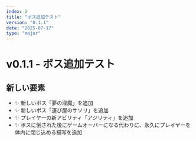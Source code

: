 ```yaml
---
index: 2
title: "ボス追加テスト"
version: "0.1.1"
date: "2025-07-17"
type: "major"
---
```


# v0.1.1 - ボス追加テスト

## 新しい要素

- ✨️ 新しいボス「夢の淫魔」を追加
- ✨️ 新しいボス「運び屋のサソリ」を追加
- ✨️ プレイヤーの新アビリティ「アジリティ」を追加
- ✨️ ボスに倒された後にゲームオーバーになる代わりに、永久にプレイヤーを体内に閉じ込める描写を追加
